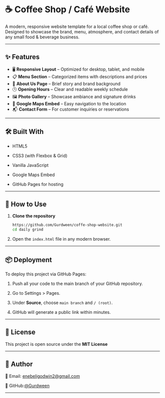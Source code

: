 # ☕ Coffee Shop / Café Website

A modern, responsive website template for a local coffee shop or café.  
Designed to showcase the brand, menu, atmosphere, and contact details of any small food & beverage business.

---

## ✨ Features

- 🖥️ **Responsive Layout** – Optimized for desktop, tablet, and mobile
- 📋 **Menu Section** – Categorized items with descriptions and prices
- 🧾 **About Us Page** – Brief story and brand background
- 🕒 **Opening Hours** – Clear and readable weekly schedule
- 🖼️ **Photo Gallery** – Showcase ambiance and signature drinks
- 📍 **Google Maps Embed** – Easy navigation to the location
- 📬 **Contact Form** – For customer inquiries or reservations

---

## 🛠 Built With
- HTML5

- CSS3 (with Flexbox & Grid)

- Vanilla JavaScript

- Google Maps Embed

- GitHub Pages for hosting

---

## 🔧 How to Use

1. **Clone the repository**
   ```bash
   https://github.com/Gurdween/coffe-shop-website.git
   cd daily grind
   ```
   
2. Open the `index.html` file in any modern browser.

---

## 📦 Deployment

To deploy this project via GitHub Pages:

1. Push all your code to the main branch of your GitHub repository.

2. Go to Settings > Pages.

3. Under **Source**, choose `main branch` and `/ (root)`.

4. GitHub will generate a public link within minutes.

---

## 📄 License
This project is open source under the **MIT License**

---

## 👤 Author

📧 Email: enebeligodwin2@gmail.com

🐙 GitHub:[@Gurdween](https://github.com/Gurdween)

---

